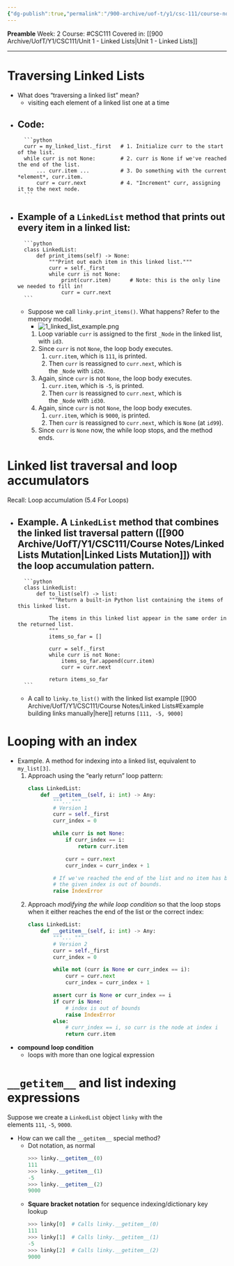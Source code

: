 ```yaml
---
{"dg-publish":true,"permalink":"/900-archive/uof-t/y1/csc-111/course-notes/linked-lists-traversals/","created":"2024-01-13T14:46:24.384-08:00","updated":"2024-01-18T18:01:53.418-08:00"}
---
```


**Preamble**
Week: 2
Course: #CSC111
Covered in: [[900 Archive/UofT/Y1/CSC111/Unit 1 - Linked Lists\|Unit 1 - Linked Lists]]

---

# Traversing Linked Lists

- What does “traversing a linked list” mean?
	- visiting each element of a linked list one at a time
- Code:
	- 
		```python
		curr = my_linked_list._first   # 1. Initialize curr to the start of the list.
		while curr is not None:        # 2. curr is None if we've reached the end of the list.
		    ... curr.item ...          # 3. Do something with the current *element*, curr.item.
		    curr = curr.next           # 4. "Increment" curr, assigning it to the next node.
		```
- Example of a `LinkedList` method that prints out every item in a linked list:
	- 
		```python
		class LinkedList:
		    def print_items(self) -> None:
		        """Print out each item in this linked list."""
		        curr = self._first
		        while curr is not None:
		            print(curr.item)      # Note: this is the only line we needed to fill in!
		            curr = curr.next
		```
	- Suppose we call `linky.print_items()`. What happens? Refer to the memory model.
		- ![1_linked_list_example.png](/img/user/900%20Archive/UofT/Y1/Files/CSC111/1_linked_list_example.png)
		1. Loop variable `curr` is assigned to the first `_Node` in the linked list, with `id3`.
		2. Since `curr` is not `None`, the loop body executes.
		    1. `curr.item`, which is `111`, is printed.
		    2. Then `curr` is reassigned to `curr.next`, which is the `_Node` with `id20`.
		3. Again, since `curr` is not `None`, the loop body executes.
		    1. `curr.item`, which is `-5`, is printed.
		    2. Then `curr` is reassigned to `curr.next`, which is the `_Node` with `id30`.
		4. Again, since `curr` is not `None`, the loop body executes.
		    1. `curr.item`, which is `9000`, is printed.
		    2. Then `curr` is reassigned to `curr.next`, which is `None` (at `id99`).
		5. Since `curr` is `None` now, the while loop stops, and the method ends.

# Linked list traversal and loop accumulators

Recall: Loop accumulation (5.4 For Loops)
- Example. A `LinkedList` method that combines the linked list traversal pattern ([[900 Archive/UofT/Y1/CSC111/Course Notes/Linked Lists Mutation\|Linked Lists Mutation]]) with the loop accumulation pattern.
	-  
		```python
		class LinkedList:
		    def to_list(self) -> list:
		        """Return a built-in Python list containing the items of this linked list.
		
		        The items in this linked list appear in the same order in the returned list.
		        """
		        items_so_far = []
		
		        curr = self._first
		        while curr is not None:
		            items_so_far.append(curr.item)
		            curr = curr.next
		
		        return items_so_far
		```
	- A call to `linky.to_list()` with the linked list example [[900 Archive/UofT/Y1/CSC111/Course Notes/Linked Lists#Example building links manually\|here]] returns `[111, -5, 9000]`

# Looping with an index

- Example. A method for indexing into a linked list, equivalent to `my_list[3]`.
	1. Approach using the “early return” loop pattern:
		```python
		class LinkedList:
		    def __getitem__(self, i: int) -> Any:
		        """..."""
		        # Version 1
		        curr = self._first
		        curr_index = 0
		
		        while curr is not None:
		            if curr_index == i:
		                return curr.item
		
		            curr = curr.next
		            curr_index = curr_index + 1
		
		        # If we've reached the end of the list and no item has been returned,
		        # the given index is out of bounds.
		        raise IndexError
		```
	2. Approach _modifying the while loop condition_ so that the loop stops when it either reaches the end of the list or the correct index:
		```python
		class LinkedList:
		    def __getitem__(self, i: int) -> Any:
		        """... """
		        # Version 2
		        curr = self._first
		        curr_index = 0
		
		        while not (curr is None or curr_index == i):
		            curr = curr.next
		            curr_index = curr_index + 1
		
		        assert curr is None or curr_index == i
		        if curr is None:
		            # index is out of bounds
		            raise IndexError
		        else:
		            # curr_index == i, so curr is the node at index i
		            return curr.item
		```
- **compound loop condition**
	- loops with more than one logical expression

# `__getitem__` and list indexing expressions

Suppose we create a `LinkedList` object `linky` with the elements `111`, `-5`, `9000`.
- How can we call the `__getitem__` special method?
	- Dot notation, as normal
		```python
		>>> linky.__getitem__(0)
		111
		>>> linky.__getitem__(1)
		-5
		>>> linky.__getitem__(2)
		9000
		```
	- **Square bracket notation** for sequence indexing/dictionary key lookup
		```python
		>>> linky[0]  # Calls linky.__getitem__(0)
		111
		>>> linky[1]  # Calls linky.__getitem__(1)
		-5
		>>> linky[2]  # Calls linky.__getitem__(2)
		9000
		```